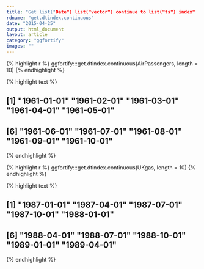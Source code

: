 ```yaml
---
title: "Get list("Date") list("vector") continue to list("ts") index"
rdname: "get.dtindex.continuous"
date: "2015-04-25"
output: html_document
layout: article
category: "ggfortify"
images: ""
---
```





{% highlight r %}
ggfortify:::get.dtindex.continuous(AirPassengers, length = 10)
{% endhighlight %}



{% highlight text %}
##  [1] "1961-01-01" "1961-02-01" "1961-03-01" "1961-04-01" "1961-05-01"
##  [6] "1961-06-01" "1961-07-01" "1961-08-01" "1961-09-01" "1961-10-01"
{% endhighlight %}



{% highlight r %}
ggfortify:::get.dtindex.continuous(UKgas, length = 10)
{% endhighlight %}



{% highlight text %}
##  [1] "1987-01-01" "1987-04-01" "1987-07-01" "1987-10-01" "1988-01-01"
##  [6] "1988-04-01" "1988-07-01" "1988-10-01" "1989-01-01" "1989-04-01"
{% endhighlight %}